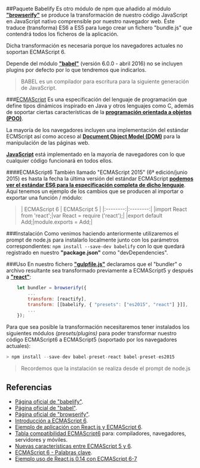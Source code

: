##Paquete Babelify
Es otro módulo de npm que añadido al módulo **["browserify"][enlaceBrowserify]** se produce la transformación de nuestro código JavaScript en JavaScript nativo comprensible por nuestro navegador web. Éste traduce (transforma) ES6 a ES5 para luego crear un fichero "bundle.js" que contendrá todos los ficheros de la aplicación.  

Dicha transformación es necesaria porque los navegadores actuales no soportan ECMAScript 6.

Depende del módulo **["babel"][enlaceBabel]** (versión 6.0.0 - abril 2016) no se incluyen plugins por defecto por lo que tendremos que indicarlos.
> BABEL es un compilador para escritura para la siguiente generación de JavaScript.

###[ECMAScript][wikipediaECMAScript]
Es una especificación del lenguaje de programación que define tipos dinámicos inspirado en Java y otros lenguajes como C, además de soportar ciertas características de la **[programación orientada a objetos (POO)][wikipediaPOO]**. 

La mayoría de los navegadores  incluyen una implementación del estándar ECMScript así como acceso al **[Document Object Model (DOM)][wikipediaDOM]** para la manipulación de las páginas web. 

**[JavaScript][wikipediaJavascript]** está implementado en la mayoría de navegadores con lo que cualquier código funcionará en todos ellos.

####ECMAScript6
También llamado "ECMAScript 2015" (6ª edición/junio 2015) es hasta la fecha la última versión del estándar ECMAScript **[podemos ver el estándar ES6 para la especificación completa de dicho lenguaje][enlaceECMAScript]**. Aquí tenemos un ejemplo de los cambios que se producen al importar o exportar una función / módulo:

>| ECMAScript 6 | ECMAScript 5 |
|:--------:|:--------:|
|import React from 'react';|var React = require ('react');|
|export default Add;|module.exports = Add;|



###Instalación
Como venimos haciendo anteriormente utilizaremos el prompt de node.js para instalarlo localmente junto con los parámetros correspondientes: `npm install --save-dev babelify` con lo que quedará registrado en nuestro **"package.json"** como "devDependencies".

###Uso
En nuestro fichero **["gulpfile.js"][fichero_gulpfile]** declaramos que el "bundler" o archivo resultante sea transformado previamente a ECMAScript5 y después a **["react"][enlaceReact]**:
```javascript
    let bundler = browserify({
        ...
        transform: [reactify],
        transform: [[babelify, { "presets": ["es2015", "react"] }]],
        ...
    });
```
Para que sea posible la transformación necesitaremos tener instalados los siguientes módulos *(presets/plugins)* para poder transformar nuestro código ECMAScript6 a ECMAScript5 (soportado por los navegadores actuales): 
```javascript
> npm install --save-dev babel-preset-react babel-preset-es2015
```
>Recordemos que la instalación se realiza desde el prompt de node.js

## Referencias
+ [Página oficial de "babelify"](https://github.com/babel/babelify).
+ [Página oficial de "babel"](https://babeljs.io/).
+ [Página oficial de "browserify"](http://browserify.org/).
+ [Introducción a ECMAScript 6](https://github.com/lukehoban/es6features#readme).
+ [Ejemplo de aplicación con React.js y ECMAScript 6](https://carlosazaustre.es/blog/ejemplo-de-aplicacion-con-react-js-en-ecmascript-6/).
+ [Tabla compatibilidad ECMAScript6](http://kangax.github.io/compat-table/es6/) para: compiladores, navegadores, servidores y móviles.
+ [Nuevas características entre ECMAScript 5 y 6](http://es6-features.org/#Constants).
+ [ECMAScript 6 - Palabras clave](http://www.hongkiat.com/blog/ecmascript-6/).
+ [Ejemplo uso de React.js 0.14 con ECMAScript 6-7](http://blog.ricardofilipe.com/post/babel-react-es7-sample)

<!-- Referencias internas -->
[fichero_gulpfile]:2_1_gulpfile.md
[enlaceBrowserify]:https://github.com/substack/node-browserify#usage "Browserify documentación en GitHub"
[enlaceReact]:https://facebook.github.io/react/docs/getting-started.html "Página oficial de React"
[enlaceBabel]:https://github.com/babel/babel "Babel documentación en GitHub "
[enlaceECMAScript]:http://www.ecma-international.org/ecma-262/6.0/ "Página oficial de ECMAScript"
[wikipediaECMAScript]:https://es.wikipedia.org/wiki/ECMAScript "Definición de Wikipedia"
[wikipediaJavascript]:https://es.wikipedia.org/wiki/JavaScript
[wikipediaDOM]:https://es.wikipedia.org/wiki/Document_Object_Model
[wikipediaPOO]:https://es.wikipedia.org/wiki/Programaci%C3%B3n_orientada_a_objetos